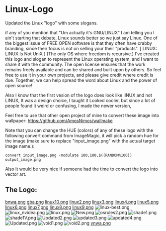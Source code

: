 # Linux-Logo
Updated the Linux "logo" with some slogans.

if any of you mention that "Um actually it's GNU/LINUX" I am telling you I ain't starting that debate, Linux sounds better so we just say Linux.
One of the biggest issue of FREE OPEN software is that they often have crabby branding, since their focus is not on selling your their "products".
[ LINUX: LINUX Is Not UniX ]
(The only OS where freedom is recursive.)
I've created this logo and slogan to represent the Linux operating  system, and I want to share it with the community.  The open license ensures  that the work remains freely available and can be shared and built upon  by others. So feel free to use it in your own projects, and please give credit where credit is due. Together, we can help spread the word about  Linux and the power of open source!

Also I know that the first vesion of the logo does look like IINUX and not LINUX, It was a design choice, I taught it Looked cooler, but since a lot of people found it weird or confusing, I made the newer version,

Feel free to use that other open project of mine to convert these image into wallpaper: https://github.com/AmosNimos/wallmake

Note that you can change the HUE (colors) of any of these logo with the following convert command from ImageMagic, it will pick a random hue for the image (make sure to replace "input_image.png" with the actual target image name.):

~~~
convert input_image.png -modulate 100,100,$((RANDOM%100)) output_image.png
~~~

Also It would be very nice if somoene had the time to convert the logo into vector art.

## The Logo:
[bnwa.png](bnwa.png)
[gba.png](gba.png)
[linux10.png](linux10.png)
[linux2.png](linux2.png)
[linux3.png](linux3.png)
[linux4.png](linux4.png)
[linux5.png](linux5.png)
[linux6.png](linux6.png)
[linux7.png](linux7.png)
[linux8.png](linux8.png)
[linux9.png](linux9.png)
![linux-best.png](linux-best.png)
![linux_nvidea.png](linux_nvidea.png)
![linux.png](linux.png)
![New.png](New.png)
![osrules2.png](osrules2.png)
![shade1.png](shade1.png)
![shade1V.png](shade1V.png)
![Updated2.png](Updated2.png)
![updated3.png](updated3.png)
![updated4.png](updated4.png)
![Updated.png](Updated.png)
![void1.png](void1.png)
![void2.png](void2.png)
[ynwa.png](ynwa.png)
